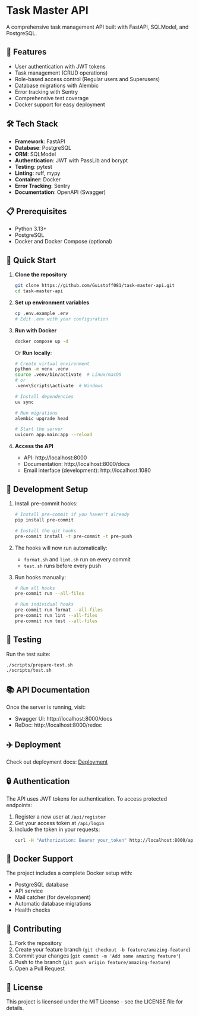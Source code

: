 # Task Master API

A comprehensive task management API built with FastAPI, SQLModel, and PostgreSQL.

## 🚀 Features

- User authentication with JWT tokens
- Task management (CRUD operations)
- Role-based access control (Regular users and Superusers)
- Database migrations with Alembic
- Error tracking with Sentry
- Comprehensive test coverage
- Docker support for easy deployment

## 🛠️ Tech Stack

- **Framework**: FastAPI
- **Database**: PostgreSQL
- **ORM**: SQLModel
- **Authentication**: JWT with PassLib and bcrypt
- **Testing**: pytest
- **Linting**: ruff, mypy
- **Container**: Docker
- **Error Tracking**: Sentry
- **Documentation**: OpenAPI (Swagger)

## 📋 Prerequisites

- Python 3.13+
- PostgreSQL
- Docker and Docker Compose (optional)

## 🚀 Quick Start

1. **Clone the repository**
   ```bash
   git clone https://github.com/Guistoff081/task-master-api.git
   cd task-master-api
   ```

2. **Set up environment variables**
   ```bash
   cp .env.example .env
   # Edit .env with your configuration
   ```

3. **Run with Docker**
   ```bash
   docker compose up -d
   ```

   Or **Run locally**:
   ```bash
   # Create virtual environment
   python -m venv .venv
   source .venv/bin/activate  # Linux/macOS
   # or
   .venv\Scripts\activate  # Windows

   # Install dependencies
   uv sync

   # Run migrations
   alembic upgrade head

   # Start the server
   uvicorn app.main:app --reload
   ```

4. **Access the API**
   - API: http://localhost:8000
   - Documentation: http://localhost:8000/docs
   - Email interface (development): http://localhost:1080


## 💼 Development Setup

1. Install pre-commit hooks:
   ```bash
   # Install pre-commit if you haven't already
   pip install pre-commit

   # Install the git hooks
   pre-commit install -t pre-commit -t pre-push
   ```

2. The hooks will now run automatically:
   - `format.sh` and `lint.sh` run on every commit
   - `test.sh` runs before every push

3. Run hooks manually:
   ```bash
   # Run all hooks
   pre-commit run --all-files

   # Run individual hooks
   pre-commit run format --all-files
   pre-commit run lint --all-files
   pre-commit run test --all-files
   ```

## 🧪 Testing
Run the test suite:

```bash
./scripts/prepare-test.sh
./scripts/test.sh
```

## 📚 API Documentation

Once the server is running, visit:
- Swagger UI: http://localhost:8000/docs
- ReDoc: http://localhost:8000/redoc

## ✈️ Deployment

Check out deployment docs: [Deployment](./deployment.md)

## 🔒 Authentication

The API uses JWT tokens for authentication. To access protected endpoints:

1. Register a new user at `/api/register`
2. Get your access token at `/api/login`
3. Include the token in your requests:
   ```bash
   curl -H "Authorization: Bearer your_token" http://localhost:8000/api/tasks/
   ```

## 🐳 Docker Support

The project includes a complete Docker setup with:
- PostgreSQL database
- API service
- Mail catcher (for development)
- Automatic database migrations
- Health checks

## 🤝 Contributing

1. Fork the repository
2. Create your feature branch (`git checkout -b feature/amazing-feature`)
3. Commit your changes (`git commit -m 'Add some amazing feature'`)
4. Push to the branch (`git push origin feature/amazing-feature`)
5. Open a Pull Request

## 📄 License

This project is licensed under the MIT License - see the LICENSE file for details.
